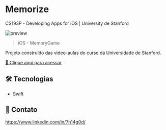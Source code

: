 # Memorize
CS193P - Developing Apps for iOS | University de Stanford


![preview](https://i.imgur.com/kkZGexI.png)

> iOS - MemoryGame 

Projeto construído das video-aulas do curso da Universidade de Stanford.

[🔗 Clique aqui para acessar](https://cs193p.sites.stanford.edu/)


## 🛠 Tecnologias

- Swift

## 💛 Contato

https://www.linkedin.com/in/7h14g0d/

